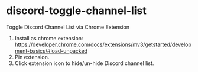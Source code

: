 # discord-toggle-channel-list
Toggle Discord Channel List via Chrome Extension

1. Install as chrome extension: https://developer.chrome.com/docs/extensions/mv3/getstarted/development-basics/#load-unpacked
2. Pin extension.
3. Click extension icon to hide/un-hide Discord channel list.